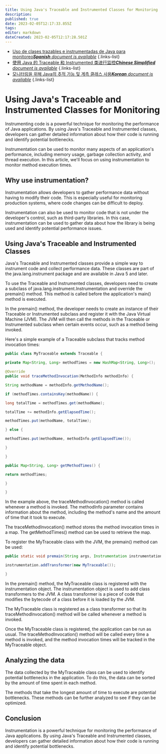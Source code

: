 ```yaml
---
title: Using Java's Traceable and Instrumented Classes for Monitoring
description: 
published: true
date: 2023-02-05T12:17:33.855Z
tags: 
editor: markdown
dateCreated: 2023-02-05T12:17:28.501Z
---
```


- [Uso de clases trazables e instrumentadas de Java para monitoreo***Spanish** document is available*](/es/Knowledge-base/Java/using-java-s-traceable-and-instrumented-classes-for-monitoring)
{.links-list}
- [使用 Java 的 Traceable 和 Instrumented 类进行监控***Chinese Simplified** document is available*](/zh/Knowledge-base/Java/using-java-s-traceable-and-instrumented-classes-for-monitoring)
{.links-list}
- [모니터링을 위해 Java의 추적 가능 및 계측 클래스 사용***Korean** document is available*](/ko/Knowledge-base/Java/using-java-s-traceable-and-instrumented-classes-for-monitoring)
{.links-list}


# Using Java's Traceable and Instrumented Classes for Monitoring

Instrumenting code is a powerful technique for monitoring the performance of Java applications. By using Java's Traceable and Instrumented classes, developers can gather detailed information about how their code is running and identify potential bottlenecks.

Instrumentation can be used to monitor many aspects of an application's performance, including memory usage, garbage collection activity, and thread execution. In this article, we'll focus on using instrumentation to monitor method execution times.

## Why use instrumentation?

Instrumentation allows developers to gather performance data without having to modify their code. This is especially useful for monitoring production systems, where code changes can be difficult to deploy.

Instrumentation can also be used to monitor code that is not under the developer's control, such as third-party libraries. In this case, instrumentation can be used to gather data about how the library is being used and identify potential performance issues.

## Using Java's Traceable and Instrumented Classes

Java's Traceable and Instrumented classes provide a simple way to instrument code and collect performance data. These classes are part of the java.lang.instrument package and are available in Java 5 and later.

To use the Traceable and Instrumented classes, developers need to create a subclass of java.lang.instrument.Instrumentation and override the premain() method. This method is called before the application's main() method is executed.

In the premain() method, the developer needs to create an instance of their Traceable or Instrumented subclass and register it with the Java Virtual Machine (JVM). The JVM will then call the methods in the Traceable or Instrumented subclass when certain events occur, such as a method being invoked.

Here's a simple example of a Traceable subclass that tracks method invocation times:

```java
public class MyTraceable extends Traceable {

private Map<String, Long> methodTimes = new HashMap<String, Long>();

@Override
public void traceMethodInvocation(MethodInfo methodInfo) {

String methodName = methodInfo.getMethodName();

if (methodTimes.containsKey(methodName)) {

long totalTime = methodTimes.get(methodName);

totalTime += methodInfo.getElapsedTime();

methodTimes.put(methodName, totalTime);

} else {

methodTimes.put(methodName, methodInfo.getElapsedTime());

}

}

public Map<String, Long> getMethodTimes() {

return methodTimes;

}

}
```

In the example above, the traceMethodInvocation() method is called whenever a method is invoked. The methodInfo parameter contains information about the method, including the method's name and the amount of time that it took to execute.

The traceMethodInvocation() method stores the method invocation times in a map. The getMethodTimes() method can be used to retrieve the map.

To register the MyTraceable class with the JVM, the premain() method can be used:

```java
public static void premain(String args, Instrumentation instrumentation) {

instrumentation.addTransformer(new MyTraceable());

}
```

In the premain() method, the MyTraceable class is registered with the instrumentation object. The instrumentation object is used to add class transformers to the JVM. A class transformer is a piece of code that modifies the bytecode of a class before it is loaded by the JVM.

The MyTraceable class is registered as a class transformer so that its traceMethodInvocation() method will be called whenever a method is invoked.

Once the MyTraceable class is registered, the application can be run as usual. The traceMethodInvocation() method will be called every time a method is invoked, and the method invocation times will be tracked in the MyTraceable object.

## Analyzing the data

The data collected by the MyTraceable class can be used to identify potential bottlenecks in the application. To do this, the data can be sorted by the amount of time spent in each method.

The methods that take the longest amount of time to execute are potential bottlenecks. These methods can be further analyzed to see if they can be optimized.

## Conclusion

Instrumentation is a powerful technique for monitoring the performance of Java applications. By using Java's Traceable and Instrumented classes, developers can gather detailed information about how their code is running and identify potential bottlenecks.